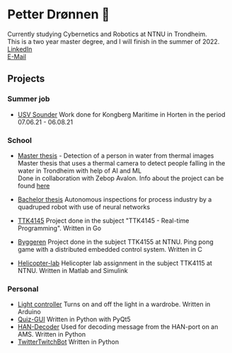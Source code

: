 # Petter Drønnen 👋
Currently studying Cybernetics and Robotics at NTNU in Trondheim.  
This is a two year master degree, and I will finish in the summer of 2022.  
[LinkedIn](https://www.linkedin.com/in/petter-dr%C3%B8nnen-014b02196/)  
[E-Mail](mailto:petter.dronnen@outlook.com)

## Projects
### Summer job
- [USV Sounder](https://github.com/dr0nn1/USVSounder) Work done for Kongberg Maritime in Horten in the period 07.06.21 - 06.08.21

### School
- [Master thesis](https://github.com/dr0nn1/masterThesis) - Detection of a person in water from thermal images   
Master thesis that uses a thermal camera to detect people falling in the water in Trondheim with help of AI and ML  
Done in collaboration with Zebop Avalon. Info about the project can be found [here](https://www.zebopavalon.com/pilot)

- [Bachelor thesis](https://github.com/magnusoy/Sparkie) Autonomous inspections for process industry by a quadruped robot with use of neural networks

- [TTK4145](https://github.com/dr0nn1/TTK4145-Elevator-Project) Project done in the subject "TTK4145 - Real-time Programming".  Written in Go

- [Byggeren](https://github.com/dr0nn1/TTK4155-byggern)  Project done in the subject TTK4155 at NTNU. Ping pong game with a distributed embedded control system. Written in C

- [Helicopter-lab](https://github.com/dr0nn1/TTK4115-Helicopter-lab) Helicopter lab assignment in the subject TTK4115 at NTNU. Written in Matlab and Simulink

### Personal
- [Light controller](https://github.com/dr0nn1/433MHz-light-controller) Turns on and off the light in a wardrobe. Written in Arduino
- [Quiz-GUI](https://github.com/dr0nn1/Quiz-GUI) Written in Python with PyQt5
- [HAN-Decoder](https://github.com/dr0nn1/HAN-Decoder) Used for decoding message from the HAN-port on an AMS. Written in Python
- [TwitterTwitchBot](https://github.com/dr0nn1/TwitterTwitchBot) Written in Python

<!--
**dr0nn1/dr0nn1** is a ✨ _special_ ✨ repository because its `README.md` (this file) appears on your GitHub profile.

Here are some ideas to get you started:

- 🔭 I’m currently working on ...
- 🌱 I’m currently learning ...
- 👯 I’m looking to collaborate on ...
- 🤔 I’m looking for help with ...
- 💬 Ask me about ...
- 📫 How to reach me: ...
- 😄 Pronouns: ...
- ⚡ Fun fact: ...
-->
